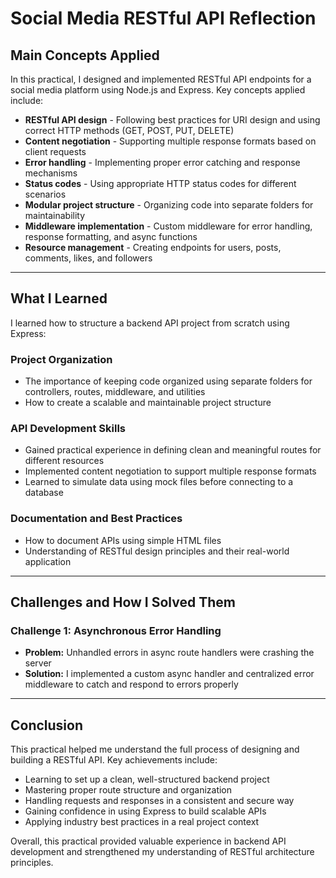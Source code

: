 # Social Media RESTful API Reflection

## Main Concepts Applied

In this practical, I designed and implemented RESTful API endpoints for a social media platform using Node.js and Express. Key concepts applied include:

- **RESTful API design** - Following best practices for URI design and using correct HTTP methods (GET, POST, PUT, DELETE)
- **Content negotiation** - Supporting multiple response formats based on client requests
- **Error handling** - Implementing proper error catching and response mechanisms
- **Status codes** - Using appropriate HTTP status codes for different scenarios
- **Modular project structure** - Organizing code into separate folders for maintainability
- **Middleware implementation** - Custom middleware for error handling, response formatting, and async functions
- **Resource management** - Creating endpoints for users, posts, comments, likes, and followers

---

## What I Learned

I learned how to structure a backend API project from scratch using Express:

### Project Organization
- The importance of keeping code organized using separate folders for controllers, routes, middleware, and utilities
- How to create a scalable and maintainable project structure

### API Development Skills
- Gained practical experience in defining clean and meaningful routes for different resources
- Implemented content negotiation to support multiple response formats
- Learned to simulate data using mock files before connecting to a database

### Documentation and Best Practices
- How to document APIs using simple HTML files
- Understanding of RESTful design principles and their real-world application

---

## Challenges and How I Solved Them

### Challenge 1: Asynchronous Error Handling
- **Problem:** Unhandled errors in async route handlers were crashing the server
- **Solution:** I implemented a custom async handler and centralized error middleware to catch and respond to errors properly

---

## Conclusion

This practical helped me understand the full process of designing and building a RESTful API. Key achievements include:

- Learning to set up a clean, well-structured backend project
- Mastering proper route structure and organization
- Handling requests and responses in a consistent and secure way
- Gaining confidence in using Express to build scalable APIs
- Applying industry best practices in a real project context

Overall, this practical provided valuable experience in backend API development and strengthened my understanding of RESTful architecture principles.